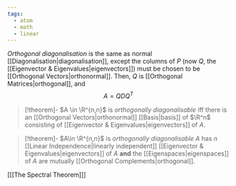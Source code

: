 ```yaml
---
tags:
  - atom
  - math
  - linear
---
```

*Orthogonal diagonalisation* is the same as normal [[Diagonalisation|diagonalisation]], except the columns of $P$ (now $Q$, the [[Eigenvector & Eigenvalues|eigenvectors]]) must be chosen to be [[Orthogonal Vectors|orthonormal]]. Then, $Q$ is [[Orthogonal Matrices|orthogonal]], and
$$A = QDQ^T$$

> [!theorem]- $A \in \R^{n,n}$ is *orthogonally diagonalisable* iff there is an [[Orthogonal Vectors|orthonormal]] [[Basis|basis]] of $\R^n$ consisting of [[Eigenvector & Eigenvalues|eigenvectors]] of $A$.

> [!theorem]- $A\in \R^{n,n}$ is *orthogonally diagonalisable* $A$ has $n$ [[Linear Independence|linearly independent]] [[Eigenvector & Eigenvalues|eigenvectors]] of $A$ **and** the [[Eigenspaces|eigenspaces]] of $A$ are mutually [[Orthogonal Complements|orthogonal]].

\[[[The Spectral Theorem]]\]